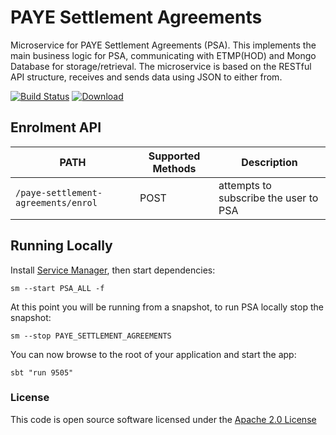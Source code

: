PAYE Settlement Agreements
==========================

Microservice for PAYE Settlement Agreements (PSA). This implements the main business logic for PSA, communicating with ETMP(HOD) and Mongo Database for storage/retrieval. The microservice is based on the RESTful API structure, receives and sends data using JSON to either from.

[![Build Status](https://travis-ci.org/hmrc/paye-settlement-agreements.svg?branch=master)](https://travis-ci.org/hmrc/paye-settlement-agreements) [ ![Download](https://api.bintray.com/packages/hmrc/releases/paye-settlement-agreements/images/download.svg) ](https://bintray.com/hmrc/releases/paye-settlement-agreements/_latestVersion)


## Enrolment API

| PATH | Supported Methods | Description |
|------|-------------------|-------------|
|```/paye-settlement-agreements/enrol``` | POST | attempts to subscribe the user to PSA |


## Running Locally

Install [Service Manager](https://github.com/hmrc/service-manager), then start dependencies:

    sm --start PSA_ALL -f
    
At this point you will be running from a snapshot, to run PSA locally stop the snapshot:

    sm --stop PAYE_SETTLEMENT_AGREEMENTS

You can now browse to the root of your application and start the app:

    sbt "run 9505"


### License

This code is open source software licensed under the [Apache 2.0 License]("http://www.apache.org/licenses/LICENSE-2.0.html")